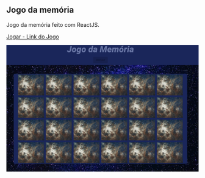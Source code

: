 ## Jogo da memória

Jogo da memória feito com ReactJS.

[Jogar - Link do Jogo](http://memoria.diogorolins.com.br)

<p align="center">
  <img alt="Jogo da memória" src="./public/img/memoCap.png" />
</p>
